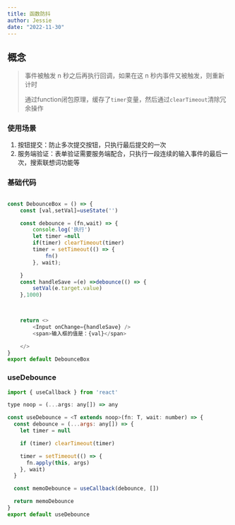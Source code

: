 ```yaml
---
title: 函数防抖
author: Jessie
date: "2022-11-30"
---
```



## 概念

> 事件被触发 n 秒之后再执行回调，如果在这 n 秒内事件又被触发，则重新计时
>
> 通过function闭包原理，缓存了`timer`变量，然后通过`clearTimeout`清除冗余操作

### 使用场景

1. 按钮提交：防⽌多次提交按钮，只执⾏最后提交的⼀次
2. 服务端验证：表单验证需要服务端配合，只执⾏⼀段连续的输⼊事件的最后⼀次，搜索联想词功能等

### 基础代码

```javascript

const DebounceBox = () => {
    const [val,setVal]=useState('')

    const debounce = (fn,wait) => {
        console.log('执行')
        let timer =null
        if(timer) clearTimeout(timer)
        timer = setTimeout(() => {
            fn()
        }, wait);

    }
    const handleSave =(e) =>debounce(() => {
        setVal(e.target.value)
    },1000)


       
    return <>
        <Input onChange={handleSave} />
        <span>输入框的值是：{val}</span>

    </>
}
export default DebounceBox
```

### useDebounce

```javascript
import { useCallback } from 'react'

type noop = (...args: any[]) => any

const useDebounce = <T extends noop>(fn: T, wait: number) => {
  const debounce = (...args: any[]) => {
    let timer = null

    if (timer) clearTimeout(timer)

    timer = setTimeout(() => {
      fn.apply(this, args)
    }, wait)
  }

  const memoDebounce = useCallback(debounce, [])

  return memoDebounce
}
export default useDebounce
```
